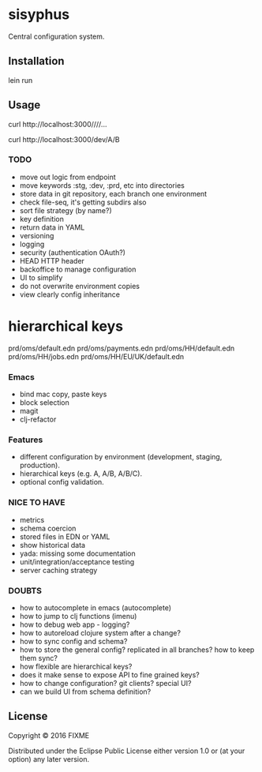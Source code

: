 # sisyphus

Central configuration system.

## Installation

lein run

## Usage

curl http://localhost:3000/<environment>/<key>/<subkey>/...

curl http://localhost:3000/dev/A/B


### TODO
- move out logic from endpoint
- move keywords :stg, :dev, :prd, etc into directories
- store data in git repository, each branch one environment
- check file-seq, it's getting subdirs also
- sort file strategy (by name?)
- key definition
- return data in YAML
- versioning
- logging
- security (authentication OAuth?)
- HEAD HTTP header
- backoffice to manage configuration
- UI to simplify
- do not overwrite environment copies
- view clearly config inheritance

# hierarchical keys

prd/oms/default.edn
prd/oms/payments.edn
prd/oms/HH/default.edn
prd/oms/HH/jobs.edn
prd/oms/HH/EU/UK/default.edn


### Emacs
- bind mac copy, paste keys
- block selection
- magit
- clj-refactor

### Features
- different configuration by environment (development, staging, production).
- hierarchical keys (e.g. A, A/B, A/B/C).
- optional config validation.


### NICE TO HAVE
- metrics
- schema coercion
- stored files in EDN or YAML
- show historical data
- yada: missing some documentation
- unit/integration/acceptance testing
- server caching strategy


### DOUBTS
- how to autocomplete in emacs (autocomplete)
- how to jump to clj functions (imenu)
- how to debug web app - logging?
- how to autoreload clojure system after a change?
- how to sync config and schema?
- how to store the general config? replicated in all branches? how to keep them sync?
- how flexible are hierarchical keys?
- does it make sense to expose API to fine grained keys?
- how to change configuration? git clients? special UI?
- can we build UI from schema definition?


## License

Copyright © 2016 FIXME

Distributed under the Eclipse Public License either version 1.0 or (at
your option) any later version.
